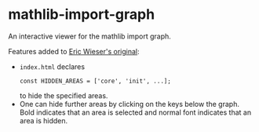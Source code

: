 # mathlib-import-graph
An interactive viewer for the mathlib import graph.

Features added to [Eric Wieser's original](https://github.com/eric-wieser/mathlib-import-graph):

- `index.html` declares
    ```
    const HIDDEN_AREAS = ['core', 'init', ...];
    ```
    to hide the specified areas.
- One can hide further areas by clicking on the keys below the graph. Bold indicates that an area is selected and normal font indicates that an area is hidden.

